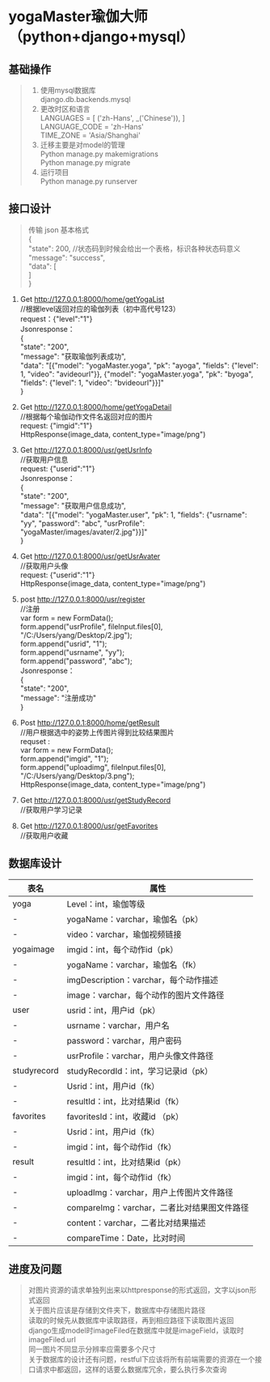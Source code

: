 # yogaMaster瑜伽大师（python+django+mysql）

## 基础操作

>1. 使用mysql数据库  
django.db.backends.mysql
>2. 更改时区和语言  
LANGUAGES = [
    ('zh-Hans', _('Chinese')),
]  
LANGUAGE_CODE = 'zh-Hans'  
TIME_ZONE = 'Asia/Shanghai'  
>3. 迁移主要是对model的管理  
Python manage.py makemigrations  
Python manage.py migrate  
>4. 运行项目  
Python manage.py  runserver

## 接口设计

>传输 json 基本格式  
{   
"state": 200, //状态码到时候会给出一个表格，标识各种状态码意义  
"message": "success",   
"data": [  
]   
}


1. Get    http://127.0.0.1:8000/home/getYogaList                
//根据level返回对应的瑜伽列表（初中高代号123）  
request：{"level":"1"}  
Jsonresponse：  
{  
    "state": "200",  
    "message": "获取瑜伽列表成功",  
    "data": "[{\"model\": \"yogaMaster.yoga\", \"pk\": \"ayoga\", \"fields\": {\"level\": 1, \"video\": \"avideourl\"}}, {\"model\": \"yogaMaster.yoga\", \"pk\": \"byoga\", \"fields\": {\"level\": 1, \"video\": \"bvideourl\"}}]"  
}  
2. Get     http://127.0.0.1:8000/home/getYogaDetail          
//根据每个瑜伽动作文件名返回对应的图片  
request: {"imgid":"1"}   
HttpResponse(image_data, content_type="image/png")  
3. Get    http://127.0.0.1:8000/usr/getUsrInfo  
//获取用户信息  
request: {"userid":"1"}  
Jsonresponse：  
{  
    "state": "200",  
    "message": "获取用户信息成功",  
    "data": "[{\"model\": \"yogaMaster.user\", \"pk\": 1, \"fields\": {\"usrname\": \"yy\", \"password\": \"abc\", \"usrProfile\": \"yogaMaster/images/avater/2.jpg\"}}]"  
}
4. Get    http://127.0.0.1:8000/usr/getUsrAvater  
//获取用户头像  
request: {"userid":"1"}  
HttpResponse(image_data, content_type="image/png")  
5. post    http://127.0.0.1:8000/usr/register  
//注册  
var form = new FormData();  
form.append("usrProfile", fileInput.files[0], "/C:/Users/yang/Desktop/2.jpg");  
form.append("usrid", "1");  
form.append("usrname", "yy");  
form.append("password", "abc");  
Jsonresponse：  
{  
    "state": "200",  
    "message": "注册成功"  
}
6. Post    http://127.0.0.1:8000/home/getResult  
//用户根据选中的姿势上传图片得到比较结果图片  
requset :  
var form = new FormData();  
form.append("imgid", "1");  
form.append("uploadimg", fileInput.files[0], "/C:/Users/yang/Desktop/3.png");  
HttpResponse(image_data, content_type="image/png")  

7. Get    http://127.0.0.1:8000/usr/getStudyRecord  
//获取用户学习记录  
8. Get    http://127.0.0.1:8000/usr/getFavorites  
//获取用户收藏

## 数据库设计

表名|属性
-|-
yoga|Level：int，瑜伽等级
-|yogaName：varchar，瑜伽名（pk）
-|video：varchar，瑜伽视频链接
yogaimage|imgid：int，每个动作id（pk）
-|yogaName：varchar，瑜伽名（fk）
-|imgDescription：varchar，每个动作描述
-|image：varchar，每个动作的图片文件路径
user|usrid：int，用户id（pk）
-|usrname：varchar，用户名
-|password：varchar，用户密码
-|usrProfile：varchar，用户头像文件路径
studyrecord|studyRecordId：int，学习记录id（pk）
-|Usrid：int，用户id（fk）
-|resultId：int，比对结果id（fk）
favorites|favoritesId：int，收藏id （pk）
-|Usrid：int，用户id（fk）
-|imgid：int，每个动作id（fk）
result|resultId：int，比对结果id（pk）
-|imgid：int，每个动作id（fk）
-|uploadImg：varchar，用户上传图片文件路径
-|compareImg：varchar，二者比对结果图文件路径
-|content：varchar，二者比对结果描述
-|compareTime：Date，比对时间


## 进度及问题

>对图片资源的请求单独列出来以httpresponse的形式返回，文字以json形式返回  
关于图片应该是存储到文件夹下，数据库中存储图片路径  
读取的时候先从数据库中读取路径，再到相应路径下读取图片返回  
django生成model时imageFiled在数据库中就是imageField，读取时imageFiled.url  
同一图片不同显示分辨率应需要多个尺寸  
关于数据库的设计还有问题，restful下应该将所有前端需要的资源在一个接口请求中都返回，这样的话要么数据库冗余，要么执行多次查询
